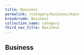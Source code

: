 ```yaml
---
title: Business
permalink: /category/business/main
breadcrumb: Business
collection_name: category
third_nav_title: Business
---
```


## **Business**